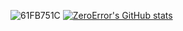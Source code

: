 ![61FB751C](https://user-images.githubusercontent.com/58125799/207204691-6aeba432-6331-4902-a2e4-8cd697cf9fcb.png)
[![ZeroError's GitHub stats](https://github-readme-stats.vercel.app/api?username=zeroerror)](https://github.com/zeroerror/github-readme-stats)
